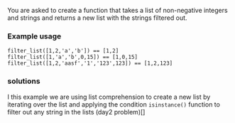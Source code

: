  You are asked to create a function that takes a list of non-negative integers and strings and returns a new list with the strings filtered out.

 ### Example usage

```
filter_list([1,2,'a','b']) == [1,2]
filter_list([1,'a','b',0,15]) == [1,0,15]
filter_list([1,2,'aasf','1','123',123]) == [1,2,123]

```

### solutions
I this example we are using list comprehension to create a new list by iterating over the list and applying the condition `isinstance()` function to filter out any string in the lists (day2 problem)[]
